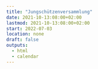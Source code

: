 ```yaml
---
title: "Jungschützenversammlung"
date: 2021-10-13:08:00+02:00
lastmod: 2021-10-13:08:00+02:00
start: 2022-07-03
location: none
draft: false
outputs:
  - html
  - calendar
---
```


